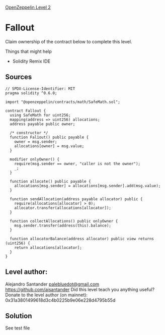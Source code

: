 [OpenZeppelin Level 2](https://ethernaut.openzeppelin.com/level/0x5732B2F88cbd19B6f01E3a96e9f0D90B917281E5)

# Fallout

Claim ownership of the contract below to complete this level.

Things that might help

- Solidity Remix IDE

## Sources

```solidity
// SPDX-License-Identifier: MIT
pragma solidity ^0.6.0;

import "@openzeppelin/contracts/math/SafeMath.sol";

contract Fallout {
  using SafeMath for uint256;
  mapping(address => uint256) allocations;
  address payable public owner;

  /* constructor */
  function Fal1out() public payable {
    owner = msg.sender;
    allocations[owner] = msg.value;
  }

  modifier onlyOwner() {
    require(msg.sender == owner, "caller is not the owner");
    _;
  }

  function allocate() public payable {
    allocations[msg.sender] = allocations[msg.sender].add(msg.value);
  }

  function sendAllocation(address payable allocator) public {
    require(allocations[allocator] > 0);
    allocator.transfer(allocations[allocator]);
  }

  function collectAllocations() public onlyOwner {
    msg.sender.transfer(address(this).balance);
  }

  function allocatorBalance(address allocator) public view returns (uint256) {
    return allocations[allocator];
  }
}

```

## Level author:

Alejandro Santander
palebluedot@gmail.com
https://github.com/ajsantander
Did this level teach you anything useful? Donate to the level author (on mainnet): 0x31a3801499618d3c4b0225b9e06e228d4795b55d

## Solution

See test file
